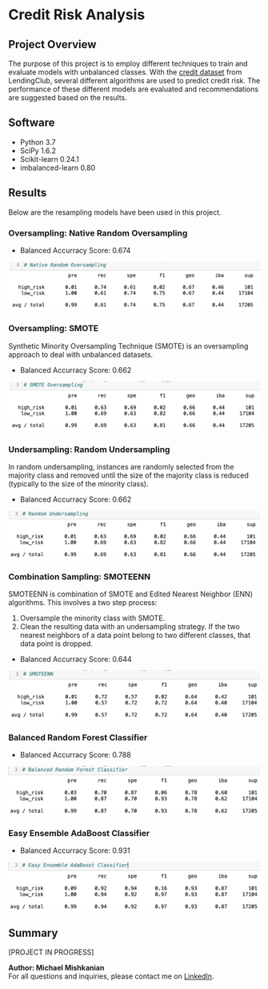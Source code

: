 # Credit Risk Analysis

## Project Overview
The purpose of this project is to employ different techniques to train and evaluate models with unbalanced classes. With the [credit dataset](https://github.com/Mishkanian/Credit_Risk_Analysis/blob/main/LoanStats_2019Q1.csv.zip) from LendingClub, several different algorithms are used to predict credit risk. The performance of these different models are evaluated and recommendations are suggested based on the results.

## Software
- Python 3.7
- SciPy 1.6.2
- Scikit-learn 0.24.1
- imbalanced-learn 0.80

## Results

Below are the resampling models have been used in this project.

### Oversampling: Native Random Oversampling
- Balanced Accurracy Score: 0.674

![random_over](https://github.com/Mishkanian/Credit_Risk_Analysis/blob/main/README_images/random_oversample.png)

### Oversampling: SMOTE
Synthetic Minority Oversampling Technique (SMOTE) is an oversampling approach to deal with unbalanced datasets.
- Balanced Accurracy Score: 0.662

![smote](https://github.com/Mishkanian/Credit_Risk_Analysis/blob/main/README_images/smote.png)

### Undersampling: Random Undersampling
In random undersampling, instances are randomly selected from the majority class and removed until the size of the majority class is reduced (typically to the size of the minority class).
- Balanced Accurracy Score: 0.662

![random_under](https://github.com/Mishkanian/Credit_Risk_Analysis/blob/main/README_images/random_under.png)

### Combination Sampling: SMOTEENN
SMOTEENN is combination of SMOTE and Edited Nearest Neighbor (ENN) algorithms. This involves a two step process:
  1. Oversample the minority class with SMOTE.
  2. Clean the resulting data with an undersampling strategy. If the two nearest neighbors of a data point belong to two different classes, that data point is dropped.
- Balanced Accurracy Score: 0.644

![smoteenn](https://github.com/Mishkanian/Credit_Risk_Analysis/blob/main/README_images/smoteenn.png)

### Balanced Random Forest Classifier
- Balanced Accurracy Score: 0.788

![balanced_forest](https://github.com/Mishkanian/Credit_Risk_Analysis/blob/main/README_images/balanced_random_forest.png)

### Easy Ensemble AdaBoost Classifier
- Balanced Accurracy Score: 0.931

![adaboost](https://github.com/Mishkanian/Credit_Risk_Analysis/blob/main/README_images/adaboost.png)

## Summary

[PROJECT IN PROGRESS]

**Author: Michael Mishkanian**  
For all questions and inquiries, please contact me on [LinkedIn](https://www.linkedin.com/in/michaelmishkanian/).

